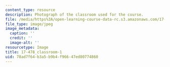 ```yaml
---
content_type: resource
description: Photograph of the classroom used for the course.
file: /media/https%3A/open-learning-course-data-rc.s3.amazonaws.com/17-478-great-power-military-intervention-fall-2013/78ad7f64b3a5b9b4f96647ed80774860_17-478_classroom-1.jpg
file_type: image/jpeg
image_metadata:
  caption: ''
  credit: ''
  image-alt: ''
resourcetype: Image
title: 17-478_classroom-1
uid: 78ad7f64-b3a5-b9b4-f966-47ed80774860
---
```

